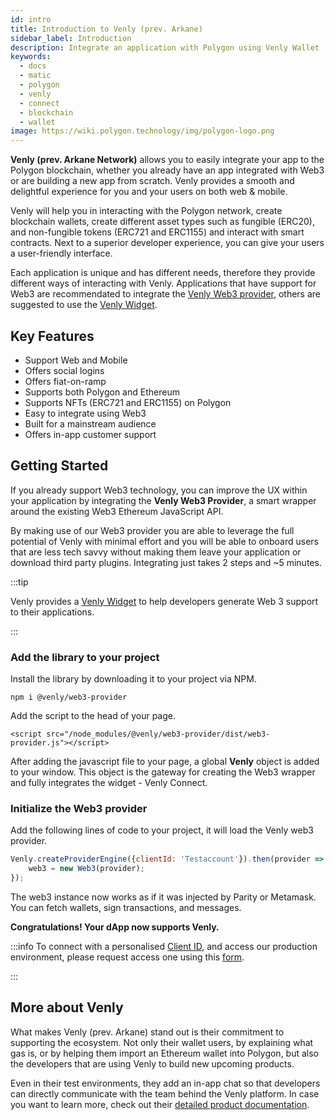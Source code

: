 ```yaml
---
id: intro
title: Introduction to Venly (prev. Arkane)
sidebar_label: Introduction
description: Integrate an application with Polygon using Venly Wallet
keywords:
  - docs
  - matic
  - polygon
  - venly
  - connect
  - blockchain
  - wallet
image: https://wiki.polygon.technology/img/polygon-logo.png
---
```


**Venly (prev. Arkane Network)** allows you to easily integrate your app to the Polygon blockchain, whether you already have an app integrated with Web3 or are building a new app from scratch. Venly provides a smooth and delightful experience for you and your users on both web & mobile.

Venly will help you in interacting with the Polygon network, create blockchain wallets, create different asset types such as fungible (ERC20), and non-fungible tokens (ERC721 and ERC1155) and interact with smart contracts. Next to a superior developer experience, you can give your users a user-friendly interface.

Each application is unique and has different needs, therefore they provide different ways of interacting with Venly. Applications that have support for Web3 are recommendated to integrate the [Venly Web3 provider](https://docs.venly.io/widget/web3-provider/getting-started), others are suggested to use the [Venly Widget](https://docs.venly.io/widget/widget/introduction).


## Key Features

- Support Web and Mobile
- Offers social logins
- Offers fiat-on-ramp
- Supports both Polygon and Ethereum
- Supports NFTs (ERC721 and ERC1155) on Polygon
- Easy to integrate using Web3
- Built for a mainstream audience
- Offers in-app customer support

## Getting Started

If you already support Web3 technology, you can improve the UX within your application by integrating the **Venly Web3 Provider**, a smart wrapper around the existing Web3 Ethereum JavaScript API.

By making use of our Web3 provider you are able to leverage the full potential of Venly with minimal effort and you will be able to onboard users that are less tech savvy without making them leave your application or download third party plugins. Integrating just takes 2 steps and ~5 minutes.

:::tip

Venly provides a [<ins>Venly Widget</ins>](https://docs.venly.io/widget/) to help developers generate Web 3 support to their applications.

:::


### Add the library to your project

Install the library by downloading it to your project via NPM.

```
npm i @venly/web3-provider
```

Add the script to the head of your page.

```
<script src="/node_modules/@venly/web3-provider/dist/web3-provider.js"></script>
```

After adding the javascript file to your page, a global **Venly** object is added to your window. This object is the gateway for creating the Web3 wrapper and fully integrates the widget - Venly Connect.

### Initialize the Web3 provider

Add the following lines of code to your project, it will load the Venly web3 provider.

```js
Venly.createProviderEngine({clientId: 'Testaccount'}).then(provider => {
    web3 = new Web3(provider);
});
```

The web3 instance now works as if it was injected by Parity or Metamask. You can fetch wallets, sign transactions, and messages.

**Congratulations! Your dApp now supports Venly.**

:::info
To connect with a personalised [Client ID](https://docs.venly.io/widget/deep-dive/authentication#client-id), and access our production environment, please request access one using this [<ins>form</ins>](https://forms.venly.io/clientID).

:::

## More about Venly

What makes Venly (prev. Arkane) stand out is their commitment to supporting the ecosystem. Not only their wallet users, by explaining what gas is, or by helping them import an Ethereum wallet into Polygon, but also the developers that are using Venly to build new upcoming products.

Even in their test environments, they add an in-app chat so that developers can directly communicate with the team behind the Venly platform. In case you want to learn more, check out their [detailed product documentation](https://docs.venly.io/widget/).



